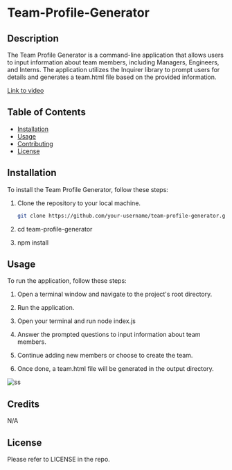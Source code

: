 # Team-Profile-Generator

## Description


The Team Profile Generator is a command-line application that allows users to input information about team members, including Managers, Engineers, and Interns. The application utilizes the Inquirer library to prompt users for details and generates a team.html file based on the provided information.

[Link to video](https://www.youtube.com/watch?v=vLe5gDN1Tp0&ab_channel=DVN-Work)
## Table of Contents

- [Installation](#installation)
- [Usage](#usage)
- [Contributing](#contributing)
- [License](#license)
## Installation

To install the Team Profile Generator, follow these steps:

1. Clone the repository to your local machine.
   ```bash
   git clone https://github.com/your-username/team-profile-generator.git


2. cd team-profile-generator

3. npm install


## Usage

To run the application, follow these steps:

1. Open a terminal window and navigate to the project's root directory.

2. Run the application.
 
3. Open your terminal and run node index.js
 
4. Answer the prompted questions to input information about team members.
 
5. Continue adding new members or choose to create the team.
 
6. Once done, a team.html file will be generated in the output directory.

![ss](https://github.com/Daniel-Notice/Team-Profile-Generator/assets/144740252/0eb46f9a-36d2-4b0d-9964-97856a934b93)


## Credits

N/A

## License

Please refer to LICENSE in the repo.



